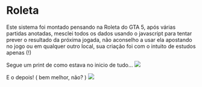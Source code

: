 # Roleta

Este sistema foi montado pensando na Roleta do GTA 5, após várias partidas anotadas, mesclei todos os dados usando o javascript
para tentar prever o resultado da próxima jogada, não aconselho a usar ela apostando no jogo ou em qualquer outro local, sua
criação foi com o intuito de estudos apenas (!)

Segue um print de como estava no inicio de tudo...
<img src="https://user-images.githubusercontent.com/56841881/193438171-c31a2bd6-c590-4958-904f-29d3ad4b4f35.png">

E o depois! ( bem melhor, não? )
<img src="https://user-images.githubusercontent.com/56841881/193438206-47aa429b-7988-4184-8635-205cd2c0a262.png">
